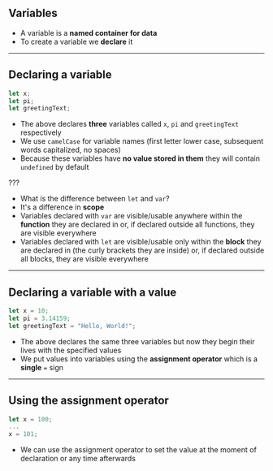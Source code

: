 ## Variables

- A variable is a __named container for data__
- To create a variable we __declare__ it

---

## Declaring a variable

```javascript
let x;
let pi;
let greetingText;
```

- The above declares __three__ variables called `x`, `pi` and `greetingText` respectively
- We use `camelCase` for variable names (first letter lower case, subsequent words capitalized, no spaces)
- Because these variables have __no value stored in them__ they will contain `undefined` by default

???

- What is the difference between `let` and `var`?
- It's a difference in __scope__
- Variables declared with `var` are visible/usable anywhere within the __function__ they are declared in or, if declared outside all functions, they are visible everywhere
- Variables declared with `let` are visible/usable only within the __block__ they are declared in (the curly brackets they are inside) or, if declared outside all blocks, they are visible everywhere

---

## Declaring a variable with a value

```javascript
let x = 10;
let pi = 3.14159;
let greetingText = "Hello, World!";
```

- The above declares the same three variables but now they begin their lives with the specified values
- We put values into variables using the __assignment operator__ which is a __single__ `=` sign

---

## Using the assignment operator

```javascript
let x = 100;
...
x = 101;
```

- We can use the assignment operator to set the value at the moment of declaration or any time afterwards
